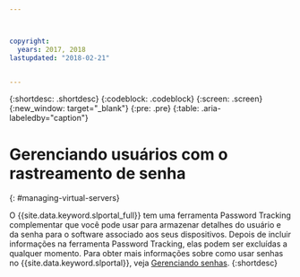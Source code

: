 ```yaml
---



copyright:
  years: 2017, 2018
lastupdated: "2018-02-21"


---
```


{:shortdesc: .shortdesc}
{:codeblock: .codeblock}
{:screen: .screen}
{:new_window: target="_blank"}
{:pre: .pre}
{:table: .aria-labeledby="caption"}


# Gerenciando usuários com o rastreamento de senha
{: #managing-virtual-servers}

O {{site.data.keyword.slportal_full}} tem uma ferramenta Password Tracking complementar que você pode usar para armazenar detalhes do usuário e da senha para o software associado aos seus dispositivos. Depois de incluir informações na ferramenta Password Tracking, elas podem ser excluídas a qualquer momento. Para obter mais informações sobre como usar senhas no {{site.data.keyword.slportal}}, veja [Gerenciando senhas](/docs/customer-portal/cpmanacctmanpw.html).
{:shortdesc}
